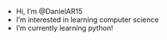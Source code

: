 - Hi, I’m @DanielAR15
- I’m interested in learning computer science
- I’m currently learning python!

